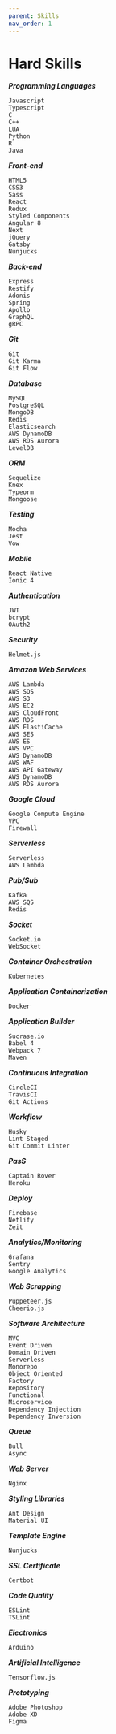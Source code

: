 ```yaml
---
parent: Skills
nav_order: 1
---
```


# Hard Skills

***Programming Languages***
```
Javascript
Typescript
C
C++
LUA
Python
R
Java
```

***Front-end***
```
HTML5
CSS3
Sass
React
Redux
Styled Components
Angular 8
Next
jQuery
Gatsby
Nunjucks
```

***Back-end***
```
Express
Restify
Adonis
Spring
Apollo
GraphQL
gRPC
```

***Git***
```
Git
Git Karma
Git Flow
```

***Database***
```
MySQL
PostgreSQL
MongoDB
Redis
Elasticsearch
AWS DynamoDB
AWS RDS Aurora
LevelDB
```

***ORM***
```
Sequelize
Knex
Typeorm
Mongoose
```

***Testing***
```
Mocha
Jest
Vow
```

***Mobile***
```
React Native
Ionic 4
```

***Authentication***
```
JWT
bcrypt
OAuth2
```

***Security***
```
Helmet.js
```

***Amazon Web Services***
```
AWS Lambda
AWS SQS
AWS S3
AWS EC2
AWS CloudFront
AWS RDS
AWS ElastiCache
AWS SES
AWS ES
AWS VPC
AWS DynamoDB
AWS WAF
AWS API Gateway
AWS DynamoDB
AWS RDS Aurora
```

***Google Cloud***
```
Google Compute Engine
VPC
Firewall
```

***Serverless***
```
Serverless
AWS Lambda
```

***Pub/Sub***
```
Kafka
AWS SQS
Redis
```

***Socket***
```
Socket.io
WebSocket
```

***Container Orchestration***
```
Kubernetes
```

***Application Containerization***
```
Docker
```

***Application Builder***
```
Sucrase.io
Babel 4
Webpack 7
Maven
```

***Continuous Integration***
```
CircleCI
TravisCI
Git Actions
```

***Workflow***
```
Husky
Lint Staged
Git Commit Linter
```

***PasS***
```
Captain Rover
Heroku
```

***Deploy***
```
Firebase
Netlify
Zeit
```

***Analytics/Monitoring***
```
Grafana
Sentry
Google Analytics
```

***Web Scrapping***
```
Puppeteer.js
Cheerio.js
```

***Software Architecture***
```
MVC
Event Driven
Domain Driven
Serverless
Monorepo
Object Oriented
Factory
Repository
Functional
Microservice
Dependency Injection
Dependency Inversion
```

***Queue***
```
Bull
Async
```

***Web Server***
```
Nginx
```

***Styling Libraries***
```
Ant Design
Material UI
```

***Template Engine***
```
Nunjucks
```

***SSL Certificate***
```
Certbot
```

***Code Quality***
```
ESLint
TSLint
```

***Electronics***
```
Arduino
```

***Artificial Intelligence***
```
Tensorflow.js
```

***Prototyping***
```
Adobe Photoshop
Adobe XD
Figma
```
